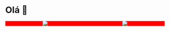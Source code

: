 <h1>Olá 👋</h1>
<div style="background-color: red; display: flex; justify-content: space-around">
    <img src="https://github-readme-stats.vercel.app/api/top-langs/?username=perigorvladimir&layout=compact"/>
    <img src="https://skillicons.dev/icons?i=java,spring,ts,vue,postgres,gitlab&perline=2&theme=light" />
</div>

